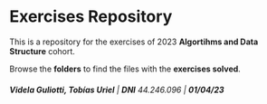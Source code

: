 # Exercises Repository
This is a repository for the exercises of 2023 __Algortihms and Data Structure__ cohort.

Browse the __folders__ to find the files with the __exercises solved__.
###### ___Videla Guliotti, Tobías Uriel___ | ___DNI___ _44.246.096_ | ___01/04/23___